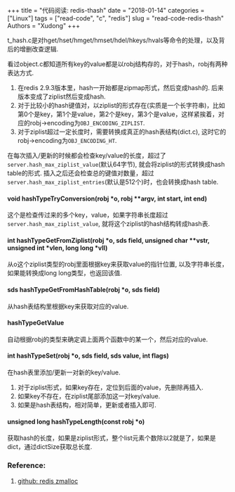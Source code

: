 +++
title = "代码阅读: redis-thash"
date = "2018-01-14"
categories = ["Linux"]
tags = ["read-code", "c", "redis"]
slug = "read-code-redis-thash"
Authors = "Xudong"
+++

t_hash.c是对hget/hset/hmget/hmset/hdel/hkeys/hvals等命令的处理，以及背后的增删改查逻辑.

看过object.c都知道所有key的value都是以robj结构存的，对于hash，robj有两种表达方式.
1. 在redis 2.9.3版本里，hash一开始都是zipmap形式，然后变成hash的. 后来版本变成了ziplist然后变成hash.
2. 对于比较小的hash键值对，以ziplist的形式存在(实质是一个长字符串)，比如第0个是key，第1个是value，第2个是key，第3个是value，这样紧挨着，对应的robj->encoding为`OBJ_ENCODING_ZIPLIST`.
3. 对于ziplist超过一定长度时，需要转换成真正的hash表结构(dict.c), 这时它的robj->encoding为`OBJ_ENCODING_HT`.

在每次插入/更新的时候都会检查key/value的长度，超过了`server.hash_max_ziplist_value`(默认64字节), 就会将ziplist的形式转换成hash table的形式.
插入之后还会检查总的键值对数量，超过`server.hash_max_ziplist_entries`(默认是512个)时，也会转换成hash table.

#### void hashTypeTryConversion(robj *o, robj **argv, int start, int end)
这个是检查传过来的多个key，value，如果字符串长度超过`server.hash_max_ziplist_value`, 就将这个ziplist的hash结构转成hash表.

#### int hashTypeGetFromZiplist(robj *o, sds field, unsigned char **vstr, unsigned int *vlen, long long *vll)
从o这个ziplist类型的robj里面根据key来获取value的指针位置, 以及字符串长度，如果能转换成long long类型，也返回该值.

#### sds hashTypeGetFromHashTable(robj *o, sds field)
从hash表结构里根据key来获取对应的value.

#### hashTypeGetValue
自动根据robj的类型来确定调上面两个函数中的某一个，然后对应的value.

#### int hashTypeSet(robj *o, sds field, sds value, int flags)
在hash表里添加/更新一对新的key/value.
1. 对于ziplist形式，如果key存在，定位到后面的value，先删除再插入.
2. 如果key不存在，在ziplist尾部添加这一对key/value.
3. 如果是hash表结构，相对简单，更新或者插入即可.

#### unsigned long hashTypeLength(const robj *o)
获取hash的长度，如果是ziplist形式，整个list元素个数除以2就是了，如果是dict，通过dictSize获取总长度.

### Reference:
1. [github: redis zmalloc](https://github.com/antirez/redis/blob/unstable/src/t_hash.c)
